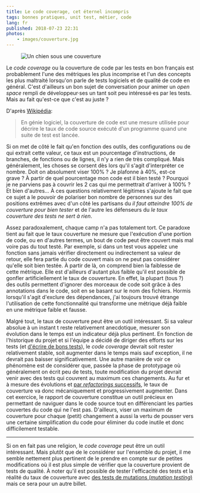 ```yaml
---
title: Le code coverage, cet éternel incompris
tags: bonnes pratiques, unit test, métier, code
lang: fr
published: 2018-07-23 22:31
photos:
    - images/couverture.jpg
---
```


<figure class="object-center bordered">
    <img src="/images/660x/couverture.jpg" alt="Un chien sous une couverture">
</figure>

Le *code coverage* ou la couverture de code par les tests en bon français est
probablement l'une des métriques les plus incomprise et l'un des concepts les
plus maltraité lorsqu'on parle de tests logiciels et de qualité de code en
général. C'est d'ailleurs un bon sujet de conversation pour animer un *open
space* rempli de développeur·ses un tant soit peu intéressé·es par les tests.
Mais au fait qu'est-ce que c'est au juste&nbsp;?

D'après [Wikipédia](https://fr.wikipedia.org/wiki/Couverture_de_code):

> En génie logiciel, la couverture de code est une mesure utilisée pour décrire
> le taux de code source exécuté d'un programme quand une suite de test est
> lancée.

Si on met de côté le fait qu'en fonction des outils, des configurations ou de
qui extrait cette valeur, ce taux est un pourcentage d'instructions, de
branches, de fonctions ou de lignes, il n'y a rien de très compliqué. Mais
généralement, les choses se corsent dès lors qu'il s'agit d'interpréter ce
nombre. Doit on absolument viser 100%&nbsp;? Je plafonne à 40%, est-ce
grave&nbsp;? À partir de quel pourcentage mon code est il bien testé&nbsp;?
Pourquoi je ne parviens pas à couvrir les 2 cas qui me permettrait d'arriver à
100%&nbsp;? Et bien d'autres… À ces questions relativement légitimes s'ajoute le
fait que ce sujet a le pouvoir de polariser bon nombre de personnes sur des
positions extrêmes avec d'un côté les partisans du *il faut atteindre 100% de
couverture pour bien tester* et de l'autre les défenseurs du *le taux couverture
des tests ne sert à rien*.

Assez paradoxalement, chaque camp n'a pas totalement tort. Ce paradoxe tient au
fait que le taux couverture ne mesure que l'exécution d'une portion de code, ou
en d'autres termes, un bout de code peut être couvert mais mal voire pas du tout
testé. Par exemple, si dans un test vous appelez une fonction sans jamais
vérifier directement ou indirectement sa valeur de retour, elle fera partie du
code couvert mais on ne peut pas considérer qu'elle soit bien testée. À partir
de là, on comprend bien la faiblesse de cette métrique. Elle est d'ailleurs
d'autant plus faible qu'il est possible de gonfler artificiellement le taux de
couverture. En effet, la plupart (tous&nbsp;?) des outils permettent d'ignorer
des morceaux de code soit grâce à des annotations dans le code, soit en se
basant sur le nom des fichiers. Hormis lorsqu'il s'agit d'exclure des
dépendances, j'ai toujours trouvé étrange l'utilisation de cette fonctionnalité
qui transforme une métrique déjà faible en une métrique faible et fausse.

Malgré tout, le taux de couverture peut être un outil intéressant. Si sa valeur
absolue à un instant t reste relativement anecdotique, mesurer son évolution
dans le temps est un indicateur déjà plus pertinent. En fonction de l'historique
du projet et si l'équipe a décidé de diriger des efforts sur les tests (et
[d'écrire de bons tests](/post/bon-test-unitaire-integration-fonctionnel/)), le
*code coverage* devrait soit rester relativement stable, soit augmenter dans le
temps mais sauf exception, il ne devrait pas baisser significativement. Une
autre manière de voir ce phénomène est de considérer que, passée la phase de
prototypage où généralement on écrit peu de tests, toute modification du projet
devrait venir avec des tests qui couvrent au maximum ces changements. Au fur et
à mesure des évolutions et [par *refactorings*
successifs](http://www.arolla.fr/blog/2018/06/quand-refactorer-et-pourquoi/), le
taux de couverture va donc mécaniquement et progressivement augmenter. Dans cet
exercice, le rapport de couverture constitue un outil précieux en permettant de
naviguer dans le code source tout en différenciant les parties couvertes du code
qui ne l'est pas. D'ailleurs, viser un maximum de couverture pour chaque (petit)
changement a aussi la vertu de pousser vers une certaine simplification du code
pour éliminer du code inutile et donc difficilement testable.

---

Si on en fait pas une religion, le *code coverage* peut être un outil
intéressant. Mais plutôt que de le considérer sur l'ensemble du projet, il me
semble nettement plus pertinent de le prendre en compte sur de petites
modifications où il est plus simple de vérifier que la couverture provient de
tests de qualité. À noter qu'il est possible de tester l'efficacité des tests et
la réalité du taux de couverture avec [des tests de mutations (*mutation
testing*)](https://en.wikipedia.org/wiki/Mutation_testing) mais ce sera pour un
autre billet.

